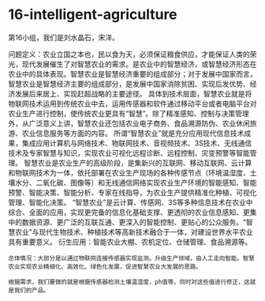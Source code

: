 # 16-intelligent-agriculture
第16小组，我们是刘水晶石，宋洋。

问题定义：农业立国之本也，民以食为天，必须保证粮食供应，才能保证人类的荣光，现代发展催生了对智慧农业的需求。是农业中的智慧经济，或智慧经济形态在农业中的具体表现。智慧农业是智慧经济重要的组成部分；对于发展中国家而言，智慧农业是智慧经济主要的组成部分，是发展中国家消除贫困、实现后发优势、经济发展后来居上、实现赶超战略的主要途径。
    具体到技术层面，智慧农业就是将物联网技术运用到传统农业中去，运用传感器和软件通过移动平台或者电脑平台对农业生产进行控制，使传统农业更具有“智慧”。除了精准感知、控制与决策管理外，从广泛意义上讲，智慧农业还包括农业电子商务、食品溯源防伪、农业休闲旅游、农业信息服务等方面的内容。
所谓“智慧农业”就是充分应用现代信息技术成果，集成应用计算机与网络技术、物联网技术、音视频技术、3S技术、无线通信技术及专家智慧与知识，实现农业可视化远程诊断、远程控制、灾变预警等智能管理。
智慧农业是农业生产的高级阶段，是集新兴的互联网、移动互联网、云计算和物联网技术为一体，依托部署在农业生产现场的各种传感节点（环境温湿度、土壤水分、二氧化碳、图像等）和无线通信网络实现农业生产环境的智能感知、智能预警、智能决策、智能分析、专家在线指导，为农业生产提供精准化种植、可视化管理、智能化决策。
“智慧农业”是云计算、传感网、3S等多种信息技术在农业中综合、全面的应用，实现更完备的信息化基础支撑、更透彻的农业信息感知、更集中的数据资源、更广泛的互联互通、更深入的智能控制、更贴心的公众服务。“智慧农业”与现代生物技术、种植技术等高新技术融合于一体，对建设世界水平农业具有重要意义。
    衍生应用：智能农业大棚、农机定位、仓储管理、食品溯源等。
    
    总体情况：大部分是以通过物联网连接传感器实现监测。升级生产领域，由人工走向智能。智慧农业实现农业精细化、高效化、绿色化发展，促进智慧农业大发展的思路。
    
    根据需求，我们要做的就是根据传感器检测土壤温湿度，ph值等，同时对这些值进行修正，这就是我们的产品。
    
